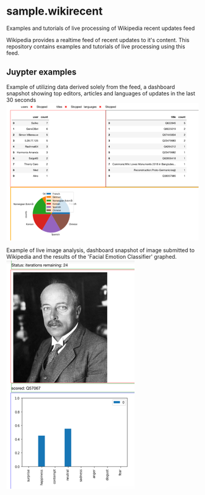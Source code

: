 # sample.wikirecent
Examples and tutorials of live processing of Wikipedia recent updates feed

Wikipedia provides a realtime feed of recent updates to it's content. This repository contains examples and tutorials of live processing using this feed.


##  Juypter examples

Example of utilizing data derived solely from the feed, a dashboard snapshot showing top editors, articles and languages of updates in the last 30 seconds
![](topLangUserTitle.png)


Example of live image analysis, dashboard snapshot of image submitted to Wikipedia and the results of the 'Facial Emotion Classifier' graphed.
![](emotionImage.png)